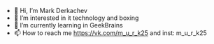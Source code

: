 - 👋 Hi, I’m Mark Derkachev
- 👀 I’m interested in it technology and boxing
- 🌱 I’m currently learning in GeekBrains
- 📫 How to reach me https://vk.com/m_u_r_k25 and inst: m_u_r_k25

<!---
MuuurK25/MuuurK25 is a ✨ special ✨ repository because its `README.md` (this file) appears on your GitHub profile.
You can click the Preview link to take a look at your changes.
--->
